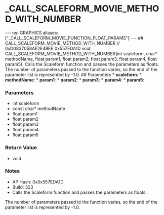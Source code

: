 # _CALL_SCALEFORM_MOVIE_METHOD_WITH_NUMBER

--- ns: GRAPHICS aliases: ["_CALL_SCALEFORM_MOVIE_FUNCTION_FLOAT_PARAMS"] --- ## CALL_SCALEFORM_MOVIE_METHOD_WITH_NUMBER  // 0xD0837058AE2E4BEE 0x557EDA1D void CALL_SCALEFORM_MOVIE_METHOD_WITH_NUMBER(int scaleform, char* methodName, float param1, float param2, float param3, float param4, float param5);  Calls the Scaleform function and passes the parameters as floats. The number of parameters passed to the function varies, so the end of the parameter list is represented by -1.0.  ## Parameters * **scaleform**: * **methodName**: * **param1**: * **param2**: * **param3**: * **param4**: * **param5**:

### Parameters
* int scaleform
* const char* methodName
* float param1
* float param2
* float param3
* float param4
* float param5

### Return Value
* void

### Notes
* AP Hash: 0x0x557EDA1D
* Build: 323
* Calls the Scaleform function and passes the parameters as floats.

The number of parameters passed to the function varies, so the end of the parameter list is represented by -1.0.

